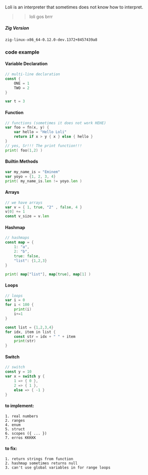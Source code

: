 Loli is an interpreter that sometimes does not know how to interpret.

> > loli gos brrr

##### Zig Version

    zig-linux-x86_64-0.12.0-dev.1372+8457439a8

### code example

#### Variable Declaration

```go
// multi-line declaration
const {
    ONE = 1
    TWO = 2
}

var t = 3
```

#### Function

```go
// functions (sometimes it does not work HEHE)
var foo = fn(x, y) {
    var hello = "Hello Loli"
    return if x > y { x } else { hello }
}
// yes, Sr!!! The print function!!!
print( foo(1,2) )
```

#### Builtin Methods

```go
var my_name_is = "Eminem"
var yoyo = {1, 2, 3, 4}
print( my_name_is.len != yoyo.len )

```

#### Arrays

```go
// we have arrays
var v = { 1, true, "2" , false, 4 }
v[0] += 1
const v_size = v.len
```

#### Hashmap

```go
// hashmaps
const map = {
    1: "a",
    2: "b",
    true: false,
    "list": {1,2,3}
}

print( map["list"], map[true], map[1] )
```

#### Loops

```go
// loops
var i = 0
for i < 100 {
    print(i)
    i+=1
}

const list = {1,2,3,4}
for idx, item in list {
    const str = idx + " " + item
    print(str)
}
```

#### Switch

```go
// switch
const y = 10
var x = switch y {
    1 => { 0 },
    2 => { 1 },
    else => { -1 }
}
```

#### to implement:

    1. real numbers
    2. ranges
    4. enum
    5. struct
    6. scopes ({ ... })
    7. erros KKKKK

#### to fix:

    1. return strings from function
    2. hashmap sometimes returns null
    3. can't use global variables in for range loops

